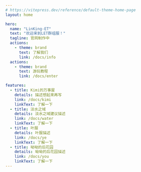 ```yaml
---
# https://vitepress.dev/reference/default-theme-home-page
layout: home

hero:
  name: "LinKing-ET"
  text: "欢迎来到LET群组服！"
  tagline: 官网制作中
  actions:
    - theme: brand
      text: 了解我们
      link: /docs/info
  actions:
    - theme: brand
      text: 游玩教程
      link: /docs/enter

features:
  - title: Kimi的万事屋
    details: 描述想起来再写
    link: /docs/kimi
    linkText: 了解一下
  - title: 淡水之域
    details: 淡水之域建议描述
    link: /docs/water
    linkText: 了解一下
  - title: 叶服
    details: 叶服描述
    link: /docs/ye
    linkText: 了解一下
  - title: 呦呦的后花园
    details: 呦呦的后花园描述
    link: /docs/you
    linkText: 了解一下
---
```


